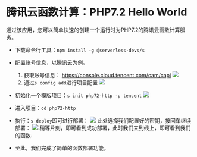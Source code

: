 # 腾讯云函数计算：PHP7.2 Hello World

通过该应用，您可以简单快速的创建一个运行时为PHP7.2的腾讯云函数计算服务。

- 下载命令行工具：`npm install -g @serverless-devs/s`

- 配置账号信息，以腾讯云为例。
    1. 获取账号信息： https://console.cloud.tencent.com/cam/capi
        ![](https://images.serverlessfans.com/scf-tencent/tencent-start-secret.jpg)
    2. 通过`s config add`进行项目配置
        ![](https://images.serverlessfans.com/scf-tencent/tencent-config.jpg)
- 初始化一个模版项目：`s init php72-http -p tencent`
    ![](https://images.serverlessfans.com/s-tool/zh/start-4.jpg)
- 进入项目：`cd php72-http`
- 执行：`s deploy`即可进行部署：
    ![](https://images.serverlessfans.com/s-tool/zh/start-6.jpg)
    此处选择我们配置好的密钥，按回车继续部署：
    ![](https://images.serverlessfans.com/s-tool/zh/start-5.jpg)
    稍等片刻，即可看到成功部署，此时我们来到线上，即可看到我们的函数.
- 至此，我们完成了简单的函数部署功能。